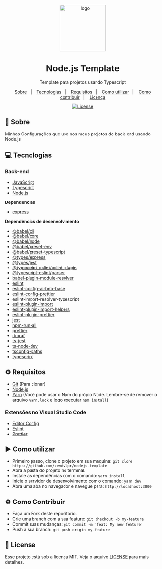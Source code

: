 <div align="center">
  <img src="https://upload.wikimedia.org/wikipedia/commons/thumb/d/d9/Node.js_logo.svg/1200px-Node.js_logo.svg.png" alt="logo" height="150"/>
  <h1>Node.js Template</h1>
  <p>Template para projetos usando Typescript</p>
  <p>
    <a href="#page_with_curl-sobre">Sobre</a>&nbsp;&nbsp;&nbsp;|&nbsp;&nbsp;&nbsp;
    <a href="#computer-tecnologias">Tecnologias</a>&nbsp;&nbsp;&nbsp;|&nbsp;&nbsp;&nbsp;
    <a href="#gear-requisitos">Requisitos</a>&nbsp;&nbsp;&nbsp;|&nbsp;&nbsp;&nbsp;
    <a href="#arrow_forward-como-cutilizar">Como utilizar</a>&nbsp;&nbsp;&nbsp;|&nbsp;&nbsp;&nbsp;
    <a href="#recycle-como-contribuir">Como contribuir</a>&nbsp;&nbsp;&nbsp;|&nbsp;&nbsp;&nbsp;
    <a href="#customs-license">Licença</a>
  </p>
  <a href="https://github.com/zevdvlpr/nodejs-template/blob/master/LICENSE"><img src="https://img.shields.io/github/license/zevdvlpr/nodejs-template?color=0080ff&label=License&style=flat-square" alt="License"></a>  
</div>

## :page_with_curl: Sobre

Minhas Configurações que uso nos meus projetos de back-end usando Node.js

## :computer: Tecnologias

### Back-end

- [JavaScript](https://developer.mozilla.org/pt-BR/docs/Web/JavaScript)
- [Typescript](https://www.typescriptlang.org/)
- [Node.js](https://nodejs.org/en/)

**Dependências**

- [express](https://expressjs.com/)

**Dependências de desenvolvimento**

- [@babel/cli](https://github.com/babel/babel)
- [@babel/core](https://github.com/babel/babel)
- [@babel/node](https://github.com/babel/babel)
- [@babel/preset-env](https://github.com/babel/babel)
- [@babel/preset-typescript](https://github.com/babel/babel)
- [@types/express](https://github.com/types/express)
- [@types/jest](https://github.com/DefinitelyTyped/DefinitelyTyped)
- [@typescript-eslint/eslint-plugin](https://github.com/typescript-eslint/typescript-eslint)
- [@typescript-eslint/parser](https://github.com/typescript-eslint/typescript-eslint)
- [babel-plugin-module-resolver](https://github.com/tleunen/babel-plugin-module-resolver)
- [eslint](https://github.com/eslint/eslint)
- [eslint-config-airbnb-base](https://github.com/airbnb/javascript/tree/master/packages/eslint-config-airbnb-base)
- [eslint-config-prettier](https://github.com/prettier/eslint-config-prettier)
- [eslint-import-resolver-typescript](https://github.com/alexgorbatchev/eslint-import-resolver-typescript)
- [eslint-plugin-import](https://github.com/benmosher/eslint-plugin-import)
- [eslint-plugin-import-helpers](https://github.com/Tibfib/eslint-plugin-import-helpers)
- [eslint-plugin-prettier](https://github.com/prettier/eslint-plugin-prettier)
- [jest](https://github.com/facebook/jest)
- [npm-run-all](https://github.com/mysticatea/npm-run-all)
- [prettier](https://github.com/prettier/prettier)
- [rimraf](https://github.com/isaacs/rimraf)
- [ts-jest](https://github.com/kulshekhar/ts-jest)
- [ts-node-dev](https://github.com/whitecolor/ts-node-dev)
- [tsconfig-paths](https://github.com/dividab/tsconfig-paths)
- [typescript](https://github.com/microsoft/TypeScript)

## :gear: Requisitos

- [Git](https://git-scm.com/) (Para clonar)
- [Node.js](https://node.js.org/)
- [Yarn](https://yarnpkg.com/) (Você pode usar o Npm do própio Node. Lembre-se de remover o arquivo `yarn.lock` e logo executar `npm install`)

### Extensões no Visual Studio Code

- [Editor Config]()
- [Eslint]()
- [Prettier]()

## :arrow_forward: Como utilizar

- Primeiro passo, clone o projeto em sua maquina: `git clone https://github.com/zevdvlpr/nodejs-template`
- Abra a pasta do projeto no terminal.
- Instale as dependências com o comando: `yarn install`
- Inicie o servidor de desenvolvimento com o comando: `yarn dev`
- Abra uma aba no navegador e navegue para: `http://localhost:3000`

## :recycle: Como Contribuir

- Faça um Fork deste repositório.
- Crie uma branch com a sua feature: `git checkout -b my-feature`
- Commit suas mudanças: `git commit -m 'feat: My new feature'`
- Push a sua branch: `git push origin my-feature`

## :customs: License

Esse projeto está sob a licença MIT. Veja o arquivo [LICENSE](https://github.com/zevdvlpr/nodejs-template/tree/master/LICENSE) para mais detalhes.
